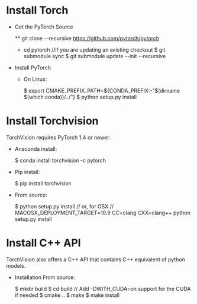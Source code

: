 
# Install Torch

* Get the PyTorch Source

  ** git clone --recursive https://github.com/pytorch/pytorch
  * cd pytorch
  //if you are updating an existing checkout
  $ git submodule sync
  $ git submodule update --init --recursive

* Install PyTorch

  * On Linux:
  
    $ export CMAKE_PREFIX_PATH=${CONDA_PREFIX:-"$(dirname $(which conda))/../"}
    $ python setup.py install
  
  
# Install Torchvision

TorchVision requires PyTorch 1.4 or newer.

* Anaconda install:

  $ conda install torchvision -c pytorch

* Pip install:
  
  $ pip install torchvision

* From source:
  
  $ python setup.py install
  // or, for OSX
  // MACOSX_DEPLOYMENT_TARGET=10.9 CC=clang CXX=clang++ python setup.py install



# Install C++ API

TorchVision also offers a C++ API that contains C++ equivalent of python models.

* Installation From source:

  $ mkdir build
  $ cd build
  // Add -DWITH_CUDA=on support for the CUDA if needed
  $ cmake ..
  $ make
  $ make install

